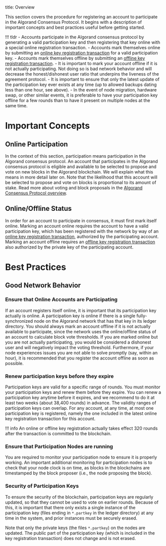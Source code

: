 title: Overview

This section covers the procedure for registering an account to participate in the Algorand Consensus Protocol. It begins with a description of important concepts and best practices useful before getting started. 

!!! tldr
	- Accounts participate in the Algorand consensus protocol by generating a valid participation key and then registering that key online with a special online registration transaction.
	- Accounts mark themselves online by submitting an [online key registration transaction](../../feature-guides/transactions.md#register-account-online) for a valid participation key.
	- Accounts mark themselves offline by submitting an [offline key registration transaction](../../feature-guides/transactions.md#register-account-offline). 
	- It is important to mark your account offline if it is not actually participating. Not doing so is bad network behavior and will decrease the honest/dishonest user ratio that underpins the liveness of the agreement protocol.
	- It is important to ensure that only the latest update of the participation key ever exists at any time (up to allowed backups dating less than one hour, see above).
	- In the event of node migration, hardware swap, or other similar events, it is preferable to have your participation key offline for a few rounds than to have it present on multiple nodes at the same time.


# Important Concepts

## Online Participation
In the context of this section, participation means participation in the Algorand consensus protocol. An account that participates in the Algorand consensus protocol is eligible and available to be selected to propose and vote on new blocks in the Algorand blockchain. We will explain what this means in more detail later on. Note that the likelihood that this account will be selected to propose and vote on blocks is proportional to its amount of stake. Read more about voting and block proposals in the [Algorand Consensus Protocol overview](../../learn/algorand_consensus.md#the-algorand-consensus-protocol).

## Online/Offline Status
In order for an account to participate in consensus, it must first mark itself online. Marking an account online requires the account to have a valid participation key, which has been registered with the network by way of an [online key registration transaction](../../feature-guides/transactions.md#register-account-online), authorized by the participating account. Marking an account offline requires an [offline key registration transaction](../../feature-guides/transactions.md#register-account-offline) also authorized by the private key of the participating account.

# Best Practices

## Good Network Behavior

### Ensure that Online Accounts are Participating
If an account registers itself online, it is important that its participation key actually is online. A participation key is online if there is a single fully-synchronized node on the Algorand network that has that key in its ledger directory. You should always mark an account offline if it is not actually available to participate, since the network uses the online/offline status of an account to calculate block vote thresholds. If you are marked online but you are not actually participating, you would be considered a dishonest user and will negatively impact the voting threshold. Furthermore, if your node experiences issues you are not able to solve promptly (say, within an hour), it is recommended that you register the account offline as soon as possible.

### Renew participation keys before they expire
Participation keys are valid for a specific range of rounds. You must monitor your participation keys and renew them before they expire. You can renew a participation key anytime before it expires, and we recommend to do it at least two weeks (about 38,400 rounds) in advance. The validity ranges of participation keys can overlap. For any account, at any time, at most one participation key is registered, namely the one included in the latest online key registration transaction for this account. 

!!! info
	An online or offline key registration actually takes effect 320 rounds after the transaction is committed to the blockchain. 

### Ensure that Participation Nodes are running
You are required to monitor your participation node to ensure it is properly working. An important additional monitoring for participation nodes is to check that your node clock is on time, as blocks in the blockchains are timestamped by the block proposer (i.e., the node proposing the block).

### Security of Participation Keys

To ensure the security of the blockchain, participation keys are regularly updated, so that they cannot be used to vote on earlier rounds. Because of this, it is important that there only exists a single instance of the participation key (files ending in `*.partkey` in the ledger directory) at any time in the system, and prior instances must be securely erased.

Note that only the private keys (the files `*.partkey`) on the nodes are updated. The public part of the participation key (which is included in the key registration transaction) does not change and is not erased.


